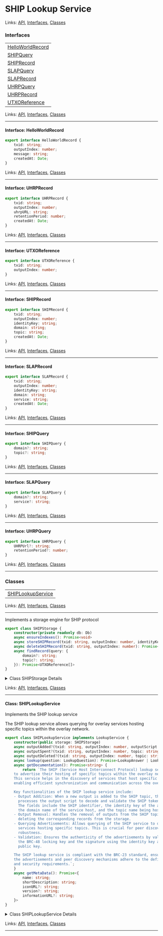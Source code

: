 # SHIP Lookup Service

Links: [API](#api), [Interfaces](#interfaces), [Classes](#classes)

### Interfaces

| |
| --- |
| [HelloWorldRecord](#interface-helloworldrecord) |
| [SHIPQuery](#interface-shipquery) |
| [SHIPRecord](#interface-shiprecord) |
| [SLAPQuery](#interface-slapquery) |
| [SLAPRecord](#interface-slaprecord) |
| [UHRPQuery](#interface-uhrpquery) |
| [UHRPRecord](#interface-uhrprecord) |
| [UTXOReference](#interface-utxoreference) |

Links: [API](#api), [Interfaces](#interfaces), [Classes](#classes)

---

#### Interface: HelloWorldRecord

```ts
export interface HelloWorldRecord {
    txid: string;
    outputIndex: number;
    message: string;
    createdAt: Date;
}
```

Links: [API](#api), [Interfaces](#interfaces), [Classes](#classes)

---
#### Interface: UHRPRecord

```ts
export interface UHRPRecord {
    txid: string;
    outputIndex: number;
    uhrpURL: string;
    retentionPeriod: number;
    createdAt: Date;
}
```

Links: [API](#api), [Interfaces](#interfaces), [Classes](#classes)

---
#### Interface: UTXOReference

```ts
export interface UTXOReference {
    txid: string;
    outputIndex: number;
}
```

Links: [API](#api), [Interfaces](#interfaces), [Classes](#classes)

---
#### Interface: SHIPRecord

```ts
export interface SHIPRecord {
    txid: string;
    outputIndex: number;
    identityKey: string;
    domain: string;
    topic: string;
    createdAt: Date;
}
```

Links: [API](#api), [Interfaces](#interfaces), [Classes](#classes)

---
#### Interface: SLAPRecord

```ts
export interface SLAPRecord {
    txid: string;
    outputIndex: number;
    identityKey: string;
    domain: string;
    service: string;
    createdAt: Date;
}
```

Links: [API](#api), [Interfaces](#interfaces), [Classes](#classes)

---
#### Interface: SHIPQuery

```ts
export interface SHIPQuery {
    domain?: string;
    topic?: string;
}
```

Links: [API](#api), [Interfaces](#interfaces), [Classes](#classes)

---
#### Interface: SLAPQuery

```ts
export interface SLAPQuery {
    domain?: string;
    service?: string;
}
```

Links: [API](#api), [Interfaces](#interfaces), [Classes](#classes)

---
#### Interface: UHRPQuery

```ts
export interface UHRPQuery {
    UHRPUrl?: string;
    retentionPeriod?: number;
}
```

Links: [API](#api), [Interfaces](#interfaces), [Classes](#classes)

---
### Classes

| |
| --- |
| [SHIPLookupService](#class-shiplookupservice) |

Links: [API](#api), [Interfaces](#interfaces), [Classes](#classes)

---


Implements a storage engine for SHIP protocol

```ts
export class SHIPStorage {
    constructor(private readonly db: Db) 
    async ensureIndexes(): Promise<void> 
    async storeSHIPRecord(txid: string, outputIndex: number, identityKey: string, domain: string, topic: string): Promise<void> 
    async deleteSHIPRecord(txid: string, outputIndex: number): Promise<void> 
    async findRecord(query: {
        domain?: string;
        topic?: string;
    }): Promise<UTXOReference[]> 
}
```

<details>

<summary>Class SHIPStorage Details</summary>

##### Constructor

Constructs a new SHIPStorage instance

```ts
constructor(private readonly db: Db) 
```

Argument Details

+ **db**
  + connected mongo database instance

##### Method deleteSHIPRecord

Deletes a SHIP record

```ts
async deleteSHIPRecord(txid: string, outputIndex: number): Promise<void> 
```

Argument Details

+ **txid**
  + transaction id
+ **outputIndex**
  + index of the UTXO

##### Method ensureIndexes

Ensures the necessary indexes are created for the collections.

```ts
async ensureIndexes(): Promise<void> 
```

##### Method findRecord

Finds SHIP records based on a given query object.

```ts
async findRecord(query: {
    domain?: string;
    topic?: string;
}): Promise<UTXOReference[]> 
```

Returns

returns matching UTXO references

Argument Details

+ **query**
  + The query object which may contain properties for domain or topic.

##### Method storeSHIPRecord

Stores a SHIP record

```ts
async storeSHIPRecord(txid: string, outputIndex: number, identityKey: string, domain: string, topic: string): Promise<void> 
```

Argument Details

+ **txid**
  + transaction id
+ **outputIndex**
  + index of the UTXO
+ **identityKey**
  + identity key
+ **domain**
  + domain name
+ **topic**
  + topic name

</details>

Links: [API](#api), [Interfaces](#interfaces), [Classes](#classes)

---
#### Class: SHIPLookupService

Implements the SHIP lookup service

The SHIP lookup service allows querying for overlay services hosting specific topics
within the overlay network.

```ts
export class SHIPLookupService implements LookupService {
    constructor(public storage: SHIPStorage) 
    async outputAdded?(txid: string, outputIndex: number, outputScript: Script, topic: string): Promise<void> 
    async outputSpent?(txid: string, outputIndex: number, topic: string): Promise<void> 
    async outputDeleted?(txid: string, outputIndex: number, topic: string): Promise<void> 
    async lookup(question: LookupQuestion): Promise<LookupAnswer | LookupFormula> 
    async getDocumentation(): Promise<string> {
        return `The SHIP (Service Host Interconnect Protocol) lookup service allows overlay services
    to advertise their hosting of specific topics within the overlay network.
    This service helps in the discovery of services that host specific topics,
    enabling efficient synchronization and communication across the overlay network.

    Key functionalities of the SHIP lookup service include:
    - Output Addition: When a new output is added to the SHIP topic, the service
      processes the output script to decode and validate the SHIP token fields. 
      The fields include the SHIP identifier, the identity key of the advertiser,
      the domain name of the service host, and the topic name being hosted.
    - Output Removal: Handles the removal of outputs from the SHIP topic by 
      deleting the corresponding records from the storage.
    - Querying Advertisements: Allows querying of the SHIP service to discover
      services hosting specific topics. This is crucial for peer discovery and network
      robustness.
    - Validation: Ensures the authenticity of the advertisements by validating
      the BRC-48 locking key and the signature using the identity key and derived
      public key.

    The SHIP lookup service is compliant with the BRC-23 standard, ensuring that
    the advertisements and peer discovery mechanisms adhere to the defined protocols
    and security requirements.`;
    }
    async getMetaData(): Promise<{
        name: string;
        shortDescription: string;
        iconURL?: string;
        version?: string;
        informationURL?: string;
    }> 
}
```

<details>

<summary>Class SHIPLookupService Details</summary>

##### Method getDocumentation

Returns documentation specific to this overlay lookup service.

```ts
async getDocumentation(): Promise<string> 
```

Returns

A promise that resolves to the documentation string.

##### Method getMetaData

Returns metadata associated with this lookup service.

```ts
async getMetaData(): Promise<{
    name: string;
    shortDescription: string;
    iconURL?: string;
    version?: string;
    informationURL?: string;
}> 
```

Returns

A promise that resolves to an object containing metadata.

##### Method lookup

Answers a lookup query.

```ts
async lookup(question: LookupQuestion): Promise<LookupAnswer | LookupFormula> 
```

Returns

A promise that resolves to a lookup answer or formula.

Argument Details

+ **question**
  + The lookup question to be answered.

##### Method outputAdded

Handles the addition of a new output to the topic.

```ts
async outputAdded?(txid: string, outputIndex: number, outputScript: Script, topic: string): Promise<void> 
```

Argument Details

+ **txid**
  + The transaction ID containing the output.
+ **outputIndex**
  + The index of the output in the transaction.
+ **outputScript**
  + The script of the output to be processed.
+ **topic**
  + The topic associated with the output.

##### Method outputDeleted

Handles the deletion of an output in the topic.

```ts
async outputDeleted?(txid: string, outputIndex: number, topic: string): Promise<void> 
```

Argument Details

+ **txid**
  + The transaction ID of the deleted output.
+ **outputIndex**
  + The index of the deleted output.
+ **topic**
  + The topic associated with the deleted output.

##### Method outputSpent

Handles the spending of an output in the topic.

```ts
async outputSpent?(txid: string, outputIndex: number, topic: string): Promise<void> 
```

Argument Details

+ **txid**
  + The transaction ID of the spent output.
+ **outputIndex**
  + The index of the spent output.
+ **topic**
  + The topic associated with the spent output.

</details>

Links: [API](#api), [Interfaces](#interfaces), [Classes](#classes)

---

